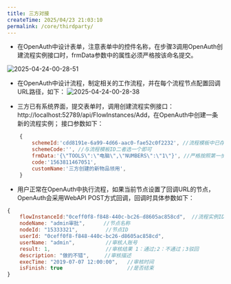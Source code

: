 ```yaml
---
title: 三方对接
createTime: 2025/04/23 21:03:10
permalink: /core/thirdparty/
---
```

* 在OpenAuth中设计表单，注意表单中的控件名称，在步骤3调用OpenAuth创建流程实例接口时，frmData参数中的属性必须严格按该命名提交。

![2025-04-24-00-28-51](http://img.openauth.net.cn/2025-04-24-00-28-51.png)


* 在OpenAuth中设计流程，制定相关的工作流程，并在每个流程节点配置回调URL路径，如下：
![2025-04-24-00-28-38](http://img.openauth.net.cn/2025-04-24-00-28-38.png)

* 三方已有系统界面，提交表单时，调用创建流程实例接口：http://localhost:52789/api/FlowInstances/Add，在OpenAuth中创建一条新的流程实例； 接口参数如下：

```javascript
    {
        schemeId:'cdd8191e-6a99-4d66-aac0-fae52c0f2232', //流程模板中已存在的模板ID
        schemeCode:'', //与流程模板ID二者选一个即可
        frmData:'{\"TOOLS\":\"电脑\",\"NUMBERS\":\"1\"}', //严格按照第一步中表单规则
        code:'1563811467051',
        customName:'三方创建的新物品领用',
    }
```

* 用户正常在OpenAuth中执行流程，如果当前节点设置了回调URL的节点，OpenAuth会采用WebAPI POST方式回调，回调时具体参数如下：
```javascript
{
    flowInstanceId:"0ceff0f8-f848-440c-bc26-d8605ac858cd",  //流程实例ID
    nodeName: "admin审批",      //节点名称
    nodeId: "15333321",         //节点ID
    userId: "0ceff0f8-f848-440c-bc26-d8605ac858cd",
    userName: "admin",          //审核人账号
    result: 1,                  //审核结果 1：通过;2：不通过；3驳回
    description: "做的不错",     //审核描述
    execTime: "2019-07-07 12:00:00",   //审核时间
    isFinish: true                     //是否结束
}
```